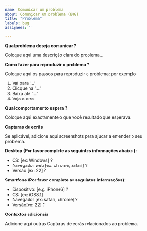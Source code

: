 ```yaml
---
name: Comunicar um problema
about: Comunicar um problema (BUG)
title: "Problema"
labels: bug
assignees: ''

---
```


**Qual problema deseja comunicar ?**

Coloque aqui uma descrição clara do problema...

**Como fazer para reproduzir o problema ?**

Coloque aqui os passos para reproduzir o problema: por exemplo
1. Vai para '...'
2. Clicque na '....'
3. Baixa até '....'
4. Veja o erro

**Qual comportamento espera ?**

Coloque aqui exactamente o que você resultado que esperava.

**Capturas de ecrãs**

Se aplicável, adicione aqui screenshots para ajudar a entender o seu problema.

**Desktop (Por favor complete as seguintes informações abaixo ):**

 - OS: [ex: Windows] ?
 - Navegador web [ex: chrome, safari] ?
 - Versão [ex: 22] ?

**Smartfone (Por favor complete as seguintes informações):**

 - Dispositivo: [e.g. iPhone6] ?
 - OS: [ex: iOS8.1]
 - Navegador [ex: safari, chrome] ?
 - Versão[ex: 22] ?

**Contextos adicionais**

Adicione aqui outras Capturas de ecrãs relacionados ao problema.
